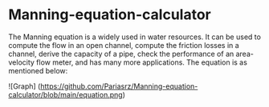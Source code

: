 # Manning-equation-calculator

The Manning equation is a widely used in water resources. It can be used to compute the flow in an open channel, compute the friction losses in a channel, derive the capacity of a pipe, check the performance of an area-velocity flow meter, and has many more applications. The equation is as mentioned below:

![Graph] (https://github.com/Pariasrz/Manning-equation-calculator/blob/main/equation.png)
